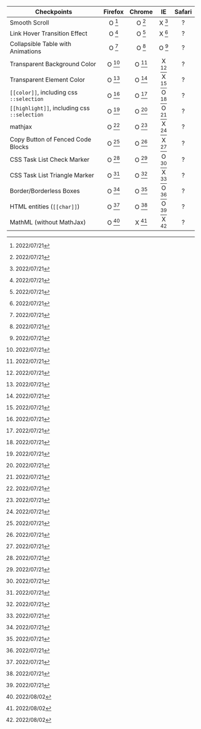 | Checkpoints                                     | Firefox  | Chrome    | IE      | Safari     |
|-------------------------------------------------|:--------:|:---------:|:-------:|:----------:|
| Smooth Scroll                                   | O  [^A]  | O  [^A]   | X  [^A] | ?          |
| Link Hover Transition Effect                    | O  [^A]  | O  [^A]   | X  [^A] | ?          |
| Collapsible Table with Animations               | O  [^A]  | O  [^A]   | O  [^A] | ?          |
| Transparent Background Color                    | O  [^A]  | O  [^A]   | X  [^A] | ?          |
| Transparent Element Color                       | O  [^A]  | O  [^A]   | X  [^A] | ?          |
| `[[color]]`, including css `::selection`        | O  [^A]  | O  [^A]   | O  [^A] | ?          |
| `[[highlight]]`, including css `::selection`    | O  [^A]  | O  [^A]   | O  [^A] | ?          |
| mathjax                                         | O  [^A]  | O  [^A]   | X  [^A] | ?          |
| Copy Button of Fenced Code Blocks               | O  [^A]  | O  [^A]   | X  [^A] | ?          |
| CSS Task List Check Marker                      | O  [^A]  | O  [^A]   | O  [^A] | ?          |
| CSS Task List Triangle Marker                   | O  [^A]  | O  [^A]   | X  [^A] | ?          |
| Border/Borderless Boxes                         | O  [^A]  | O  [^A]   | O  [^A] | ?          |
| HTML entities (`[[char]]`)                      | O  [^A]  | O  [^A]   | O  [^A] | ?          |
| MathML (without MathJax)                        | O  [^B]  | X  [^B]   | X  [^B] | ?          |

[^A]: 2022/07/21
[^B]: 2022/08/02
